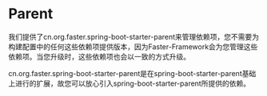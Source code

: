 # Parent
我们提供了cn.org.faster.spring-boot-starter-parent来管理依赖项，您不需要为构建配置中的任何这些依赖项提供版本，因为Faster-Framework会为您管理这些依赖项。当您升级时，这些依赖项也会以一致的方式升级。

cn.org.faster.spring-boot-starter-parent是在spring-boot-starter-parent基础上进行的扩展，故您可以放心引入spring-boot-starter-parent所提供的依赖。